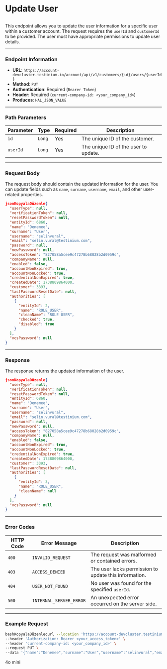 # Update User

##

This endpoint allows you to update the user information for a specific user within a customer account. The request requires the `userId` and `customerId` to be provided. The user must have appropriate permissions to update user details.

***

### Endpoint Information

* **URL**: `https://account-devcluster.testinium.io/account/api/v1/customers/{id}/users/{userId}`
* **Method**: `PUT`
* **Authentication**: Required (`Bearer Token`)
* **Header**: Required (`current-company-id: <your_company_id>`)
* **Produces**: `HAL_JSON_VALUE`

***

### Path Parameters

| Parameter | Type   | Required | Description                          |
| --------- | ------ | -------- | ------------------------------------ |
| `id`      | `Long` | Yes      | The unique ID of the customer.       |
| `userId`  | `Long` | Yes      | The unique ID of the user to update. |

***

### Request Body

The request body should contain the updated information for the user. You can update fields such as `name`, `surname`, `username`, `email`, and other user-related properties.

```json
jsonKopyalaDüzenle{
  "userType": null,
  "verificationToken": null,
  "resetPasswordToken": null,
  "entityId": 6860,
  "name": "Denemee",
  "surname": "User",
  "username": "selinvural",
  "email": "selin.vural@testinium.com",
  "password": null,
  "newPassword": null,
  "accessToken": "827058a5cee9c47278b68028b2d0959c",
  "companyName": null,
  "enabled": false,
  "accountNonExpired": true,
  "accountNonLocked": true,
  "credentialNonExpired": true,
  "createdDate": 1738809864000,
  "customer": 3393,
  "lastPasswordResetDate": null,
  "authorities": [
    {
      "entityId": 2,
      "name": "ROLE_USER",
      "cleanName": "ROLE USER",
      "checked": true,
      "disabled": true
    }
  ],
  "vcsPassword": null
}
```

***

### Response

The response returns the updated information of the user.

```json
jsonKopyalaDüzenle{
  "userType": null,
  "verificationToken": null,
  "resetPasswordToken": null,
  "entityId": 6860,
  "name": "Denemee",
  "surname": "User",
  "username": "selinvural",
  "email": "selin.vural@testinium.com",
  "password": null,
  "newPassword": null,
  "accessToken": "827058a5cee9c47278b68028b2d0959c",
  "companyName": null,
  "enabled": false,
  "accountNonExpired": true,
  "accountNonLocked": true,
  "credentialNonExpired": true,
  "createdDate": 1738809864000,
  "customer": 3393,
  "lastPasswordResetDate": null,
  "authorities": [
    {
      "entityId": 3,
      "name": "ROLE_USER",
      "cleanName": null
    }
  ],
  "vcsPassword": null
}
```

***

### Error Codes

| HTTP Code | Error Message           | Description                                           |
| --------- | ----------------------- | ----------------------------------------------------- |
| `400`     | `INVALID_REQUEST`       | The request was malformed or contained errors.        |
| `403`     | `ACCESS_DENIED`         | The user lacks permission to update this information. |
| `404`     | `USER_NOT_FOUND`        | No user was found for the specified `userId`.         |
| `500`     | `INTERNAL_SERVER_ERROR` | An unexpected error occurred on the server side.      |

***

### Example Request

```bash
bashKopyalaDüzenlecurl --location 'https://account-devcluster.testinium.io/account/api/v1/customers/3393/users/6860' \
--header 'Authorization: Bearer <your_access_token>' \
--header 'current-company-id: <your_company_id>' \
--request PUT \
--data '{"name":"Denemee","surname":"User","username":"selinvural","email":"selin.vural@testinium.com","enabled":false,"accountNonExpired":true,"accountNonLocked":true,"credentialNonExpired":true,"authorities":[{"entityId":2,"name":"ROLE_USER","cleanName":"ROLE USER"}]}'
```

4o mini
